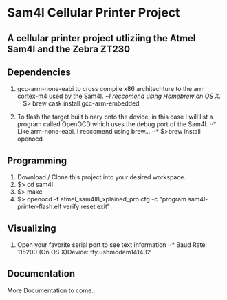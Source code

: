 Sam4l Cellular Printer Project
======================

A cellular printer project utliziing the Atmel Sam4l and the Zebra ZT230
-------------

Dependencies
-------------
1. gcc-arm-none-eabi to cross compile x86 architechture to the arm cortex-m4 used by the Sam4l.
⋅⋅*I reccomend using Homebrew on OS X. 
⋅⋅* $> brew cask install gcc-arm-embedded

2. To flash the target built binary onto the device, in this case I will list a program called OpenOCD which uses the debug port of the Sam4l.
⋅⋅* Like arm-none-eabi, I reccomend using brew...
⋅⋅* $>brew install openocd


Programming
-------------
1. Download / Clone this project into your desired workspace.
2. $> cd sam4l
3. $> make
4. $> openocd -f atmel_sam4l8_xplained_pro.cfg -c "program sam4l-printer-flash.elf verify reset exit"

Visualizing
-------------
1. Open your favorite serial port to see text information
⋅⋅* Baud Rate: 115200 (On OS X)Device: tty.usbmodem141432

Documentation
-------------
More Documentation to come...

